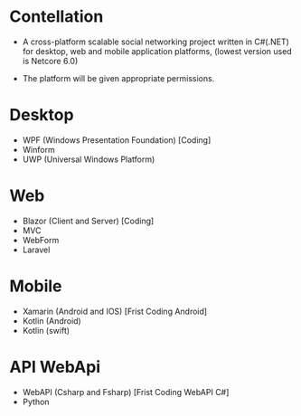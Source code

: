 # Contellation

- A cross-platform scalable social networking project written in C#(.NET) for desktop, web and mobile application platforms, (lowest version used is Netcore 6.0)

- The platform will be given appropriate permissions.

# Desktop
- WPF (Windows Presentation Foundation) [Coding]
- Winform
- UWP (Universal Windows Platform)
# Web
- Blazor (Client and Server) [Coding]
- MVC
- WebForm 
- Laravel
# Mobile 
-  Xamarin (Android and IOS) [Frist Coding Android]
-  Kotlin (Android)
-  Kotlin (swift)
# API WebApi
- WebAPI (Csharp and Fsharp) [Frist Coding WebAPI C#]
- Python